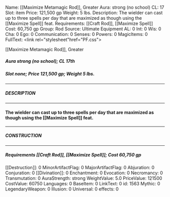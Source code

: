 Name: [[Maximize Metamagic Rod]], Greater
Aura: strong (no school)
CL: 17
Slot: item
Price: 121,500 gp
Weight: 5 lbs.
Description: The wielder can cast up to three spells per day that are maximized as though using the [[Maximize Spell]] feat.
Requirements: [[Craft Rod]], [[Maximize Spell]]
Cost: 60,750 gp
Group: Rod
Source: Ultimate Equipment
AL: 0
Int: 0
Wis: 0
Cha: 0
Ego: 0
Communication: 0
Senses: 0
Powers: 0
MagicItems: 0
FullText: <link rel="stylesheet"href="PF.css"><div class="heading"><p class="alignleft">[[Maximize Metamagic Rod]], Greater</p><div style="clear: both;"></div></div><div><h5><b>Aura </b>strong (no school); <b>CL </b>17th</h5><h5><b>Slot </b>none; <b>Price </b>121,500 gp; <b>Weight </b>5 lbs.</h5></div><hr/><div><h5><b>DESCRIPTION</b></h5></div><hr/><div><h4><p>The wielder can cast up to three spells per day that are maximized as though using the [[Maximize Spell]] feat.</p></h4></div><hr/><div><h5><b>CONSTRUCTION</b></h5></div><hr/><div><h5><b>Requirements </b>[[Craft Rod]], [[Maximize Spell]]; <b>Cost </b>60,750 gp</h5></div>
[[Destruction]]: 0
MinorArtifactFlag: 0
MajorArtifactFlag: 0
Abjuration: 0
Conjuration: 0
[[Divination]]: 0
Enchantment: 0
Evocation: 0
Necromancy: 0
Transmutation: 0
AuraStrength: strong
WeightValue: 5.0
PriceValue: 121500
CostValue: 60750
Languages: 0
BaseItem: 0
LinkText: 0
id: 1563
Mythic: 0
LegendaryWeapon: 0
Illusion: 0
Universal: 0
effects: 0
